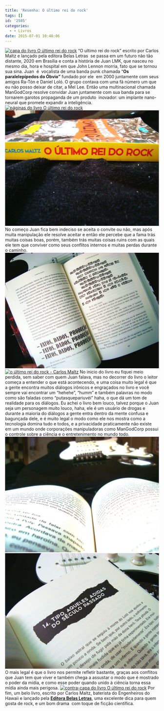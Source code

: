 ```yaml
---
title: 'Resenha: O último rei do rock'
tags: []
id: '2585'
categories:
  - - Livros
date: 2015-07-01 10:48:06
---
```


[![capa do livro O último rei do rock](/wp-content/uploads/2015/06/capa-do-livro-O-último-rei-do-rock-1024x768.jpg)](/wp-content/uploads/2015/06/capa-do-livro-O-último-rei-do-rock.jpg) “O ultimo rei do rock” escrito por Carlos Maltz e lançado pela editora Belas Letras  se passa em um futuro não tão distante, 2020 em Brasília e conta a história de Juan LMK, que nasceu no mesmo dia, hora e hospital em que John Lennon morria, fato que se tornou sua sina. Juan  é  vocalista de uma banda punk chamada “**Os paralelepípedos do Óbvio”** fundado por ele  em 2000 juntamente com seus amigos Ra-Tón e Daniel Loló. O grupo contava com uma fã número um que eu não posso deixar de citar, a Mel Lee. Então uma multinacional chamada ManGodCorp resolve convidar Juan juntamente com sua banda para se tornarem garotos propaganda de um produto  inovador: um implante nano-neural que promete expandir a inteligência. [![páginas do livro O último rei do rock](/wp-content/uploads/2015/06/páginas-do-livro-O-ultimo-rei-do-rock-1024x768.jpg)](/wp-content/uploads/2015/06/páginas-do-livro-O-ultimo-rei-do-rock.jpg) [![lombada do livro O último rei do rock](/wp-content/uploads/2015/06/DSC03837-1024x768.jpg)](/wp-content/uploads/2015/06/DSC03837.jpg) No começo Juan fica bem indeciso se aceita o convite ou não, mas após muita manipulação ele resolve aceitar e então ele percebe que a fama trás muitas coisas boas, porém, também trás muitas coisas ruins com as quais ele tem que conviver como seus conflitos internos e muitas perdas durante o caminho. [![páginas do livro o último rei do rock carlos](/wp-content/uploads/2015/06/páginas-do-livro-o-último-rei-do-rock-carlos-1024x768.jpg)](/wp-content/uploads/2015/06/páginas-do-livro-o-último-rei-do-rock-carlos.jpg) [![o último rei do rock - Carlos Maltz](/wp-content/uploads/2015/06/o-último-rei-do-rock-Carlos-Maltz-1024x768.jpg)](/wp-content/uploads/2015/06/o-último-rei-do-rock-Carlos-Maltz.jpg) No inicio do livro eu fiquei meio perdida, sem saber com quem Juan falava, mas no decorrer do livro o leitor começa a entender o que está acontecendo, e uma coisa muito legal é que a gente encontra muitos diálogos irônicos e engraçados no livro e você sempre vai encontrar um “hehehe”, “humm” e também palavras no modo como são faladas como “putasquepariuvéi” haha, o que dá um tom de realidade para os diálogos. Eu achei o livro bem louco, talvez porque o Juan seja um personagem muito louco, haha, ele é um usuário de drogas e durante a maioria do diálogos a gente entra dentro da mente confusa e bagunçada dele, e é muito legal o modo como ele nos mostra como a tecnologia domina tudo e todos, e a privacidade praticamente não existe em um mundo onde corporações manipuladoras como ManGodCorp possui o controle sobre a ciência e o entretenimento no mundo todo. [![Livro "O último rei do rock"](/wp-content/uploads/2015/06/DSC03841-1024x768.jpg)](/wp-content/uploads/2015/06/DSC03841.jpg) [![página do livro O último rei do rock](/wp-content/uploads/2015/06/página-do-livro-O-último-rei-do-rock-1024x768.jpg)](/wp-content/uploads/2015/06/página-do-livro-O-último-rei-do-rock.jpg) O mais legal é que o livro nos permite refletir bastante, graças aos conflitos que Juan tem que viver e também chega a assustar o modo que é mostrado o poder da mídia, e como esse poder quando unido à ciência torna essa mídia ainda mais perigosa. [![contra-capa do livro O último rei do rock](/wp-content/uploads/2015/06/contra-capa-do-livro-O-último-rei-do-rock-1024x768.jpg)](/wp-content/uploads/2015/06/contra-capa-do-livro-O-último-rei-do-rock.jpg) Por fim, um belo livro, escrito por Carlos Maltz, baterista do Engenheiros do Hawaii e lançado pela **[Editora Belas Letras](http://belasletras.com.br/detalhe-livro.php?t=O%20%C3%9Altimo%20Rei%20do%20Rock%20&livro=58)**, uma excelente dica para quem gosta de rock, e um bom drama  com toque de ficção científica.
